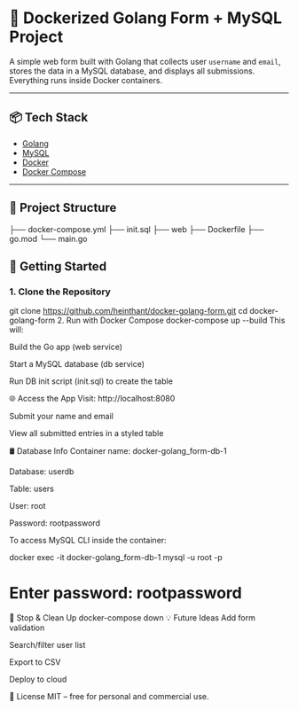 # 🐳 Dockerized Golang Form + MySQL Project

A simple web form built with Golang that collects user `username` and `email`, stores the data in a MySQL database, and displays all submissions. Everything runs inside Docker containers.

---

## 📦 Tech Stack

- [Golang](https://golang.org/)
- [MySQL](https://www.mysql.com/)
- [Docker](https://www.docker.com/)
- [Docker Compose](https://docs.docker.com/compose/)

---

## 📁 Project Structure

├── docker-compose.yml
├── init.sql 
├── web 
├── Dockerfile 
├── go.mod 
└── main.go


## 🚀 Getting Started

### 1. Clone the Repository

git clone https://github.com/heinthant/docker-golang-form.git
cd docker-golang-form
2. Run with Docker Compose
docker-compose up --build
This will:

Build the Go app (web service)

Start a MySQL database (db service)

Run DB init script (init.sql) to create the table

🌐 Access the App
Visit: http://localhost:8080

Submit your name and email

View all submitted entries in a styled table

🛢️ Database Info
Container name: docker-golang_form-db-1

Database: userdb

Table: users

User: root

Password: rootpassword

To access MySQL CLI inside the container:


docker exec -it docker-golang_form-db-1 mysql -u root -p
# Enter password: rootpassword
🧹 Stop & Clean Up
docker-compose down
💡 Future Ideas
Add form validation

Search/filter user list

Export to CSV

Deploy to cloud

📝 License
MIT – free for personal and commercial use.
